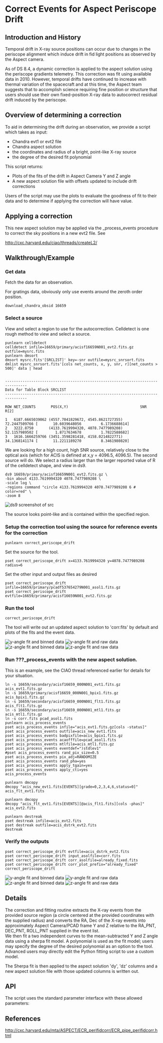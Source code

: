 # Correct Events for Aspect Periscope Drift

## Introduction and History

Temporal drift in X-ray source positions can occur due to changes in the periscope
alignment which induce drift in fid light positions as observed by the Aspect camera.

As of DS 8.4, a dynamic correction is applied to the aspect solution using the periscope
gradients telemetry.  This correction was fit using available data in 2010.  However,
temporal drifts have continued to increase with thermal variation of the spacecraft and at
this time, the Aspect team suggests that to accomplish science requiring fine position or
structure that users should use their own fixed-position X-ray data to autocorrect
residual drift induced by the periscope.

## Overview of determining a correction

To aid in determining the drift during an observation, we provide a script which takes as input:

 * Chandra evt1 or evt2 file
 * Chandra aspect solution
 * the coordinates and radius of a bright, point-like X-ray source
 * the degree of the desired fit polynomial

This script returns:

 * Plots of the fits of the drift in Aspect Camera Y and Z angle
 * A new aspect solution file with offsets updated to include drift corrections

Users of the script may use the plots to evaluate the goodness of fit to their data and to
determine if applying the correction will have value.


## Applying a correction

This new aspect solution may be applied via the _process_events procedure to correct the
sky positions in a new evt2 file.  See

http://cxc.harvard.edu/ciao/threads/createL2/

## Walkthrough/Example

### Get data

Fetch the data for an observation.

For gratings data, obviously only use events around the zeroth order position.

    download_chandra_obsid 16659

### Select a source

View and select a region to use for the autocorrection. Celldetect is one rough method to view and select a source.

    punlearn celldetect
    celldetect infile=16659/primary/acisf16659N001_evt2.fits.gz outfile=mysrc.fits
    punlearn dmsort
    dmsort mysrc.fits'[SRCLIST]' key=-snr outfile=mysrc_snrsort.fits
    dmlist mysrc_snrsort.fits'[cols net_counts, x, y, snr, r][net_counts > 500]' data | head


    --------------------------------------------------------------------------------
    Data for Table Block SRCLIST
    --------------------------------------------------------------------------------

    ROW NET_COUNTS       POS(X,Y)                                 SNR  R[2]

    1   6187.6665039062 (4557.7041829672, 4545.8621727355)
    72.2447509766 [       10.6039648056         6.1736688614]
    2   3222.8750       (4133.7619994320, 4078.7477989208)
    52.1157989502 [        1.8717634678         1.7822588682]
    3   1616.1666259766 (3451.3598281418, 4158.0214822771)
    34.1368141174 [       11.2211189270         8.3461980820]


We are looking for a high count, high SNR source, relatively close to the optical axis (which for ACIS is
defined at x,y = 4096.5, 4096.5).  The second source will do.  We select a radius larger
than the larger reported value of R of the celldetect shape, and view in ds9.

    ds9 16659/primary/acisf16659N001_evt2.fits.gz \
    -bin about 4133.7619994320 4078.7477989208 \
    -scale log \
    -regions command "circle 4133.7619994320 4078.7477989208 6 # color=red" \
    -zoom 8

![ds9 screenshot of src](ds9_src.png)

The source looks point-like and is contained within the specified region.

### Setup the correction tool using the source for reference events for the correction

    punlearn correct_periscope_drift

Set the source for the tool.

    pset correct_periscope_drift x=4133.7619994320 y=4078.7477989208 radius=6

Set the other input and output files as desired

    pset correct_periscope_drift infile=16659/primary/pcadf537654279N001_asol1.fits.gz
    pset correct_periscope_drift evtfile=16659/primary/acisf16659N001_evt2.fits.gz

### Run the tool

    correct_periscope_drift

The tool will write out an updated aspect solution to 'corr.fits' by default and plots of
the fits and the event data.

![y-angle fit and binned data](corr_fit_yag.png)
![y-angle fit and raw data](corr_data_yag.png)
![z-angle fit and binned data](corr_fit_zag.png)
![z-angle fit and raw data](corr_data_zag.png)

### Run ???_process_events with the new aspect solution.

This is an example, see the CIAO thread referenced earlier for details for your situation.

    ln -s 16659/secondary/acisf16659_000N001_evt1.fits.gz acis_evt1.fits.gz
    ln -s 16659/primary/acisf16659_000N001_bpix1.fits.gz acis_bpix1.fits.gz
    ln -s 16659/secondary/acisf16659_000N001_flt1.fits.gz acis_flt1.fits.gz
    ln -s 16659/secondary/acisf16659_000N001_mtl1.fits.gz acis_mtl1.fits.gz
    ln -s corr.fits pcad_asol1.fits
    punlearn acis_process_events
    pset acis_process_events infile="acis_evt1.fits.gz[cols -status]"
    pset acis_process_events outfile=acis_new_evt1.fits
    pset acis_process_events badpixfile=acis_bpix1.fits.gz
    pset acis_process_events acaofffile=pcad_asol1.fits
    pset acis_process_events mtlfile=acis_mtl1.fits.gz
    pset acis_process_events eventdef=")stdlev1"
    #pset acis_process_events rand_pix_size=0.5
    pset acis_process_events pix_adj=RANDOMIZE
    pset acis_process_events rand_pha=yes
    pset acis_process_events apply_tgain=yes
    pset acis_process_events apply_cti=yes
    acis_process_events

    punlearn dmcopy
    dmcopy "acis_new_evt1.fits[EVENTS][grade=0,2,3,4,6,status=0]"  acis_flt_evt1.fits

    punlearn dmcopy
    dmcopy "acis_flt_evt1.fits[EVENTS][@acis_flt1.fits][cols -phas]" acis_evt2.fits

    punlearn destreak
    pset destreak infile=acis_evt2.fits
    pset destreak outfile=acis_dstrk_evt2.fits
    destreak

### Verify the outputs

    pset correct_periscope_drift evtfile=acis_dstrk_evt2.fits
    pset correct_periscope_drift input_asolfile=corr.fits
    pset correct_periscope_drift corr_asolfile=already_fixed.fits
    pset correct_periscope_drift corr_plot_prefix="already_fixed"
    correct_periscope_drift

![y-angle fit and binned data](already_fixed_fit_yag.png)
![y-angle fit and raw data](already_fixed_data_yag.png)
![z-angle fit and binned data](already_fixed_fit_zag.png)
![z-angle fit and raw data](already_fixed_data_zag.png)


## Details


The correction and fitting routine extracts the X-ray events from the provided source
region (a circle centered at the provided coordinates with the supplied radius) and converts
the RA, Dec of the X-ray events into approximately Aspect Camera/PCAD frame Y and Z
relative to the RA_PNT, DEC_PNT, ROLL_PNT supplied in the event list.  
We then fit a two independent curves to the mean-subtracted Y and Z angle data using a sherpa fit model.
A polynomial is used as the fit model; users may specify the degree of the desired
polynomial as an option to the tool. Advanced users may directly edit the Python fitting script to use a custom
model.

The Sherpa fit is then applied to the aspect solution 'dy', 'dz' columns and a new aspect
solution file with those updated columns is written out.

## API

The script uses the standard parameter interface with these allowed parameters:



## References

http://cxc.harvard.edu/mta/ASPECT/ECR_perifidcorr/ECR_pipe_perifidcorr.html
